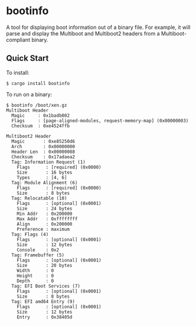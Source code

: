 bootinfo
========

A tool for displaying boot information out of a binary file. For example, it will parse and display
the Multiboot and Multiboot2 headers from a Multiboot-compliant binary.

Quick Start
-----------

To install:

```
$ cargo install bootinfo
```

To run on a binary:

```
$ bootinfo /boot/xen.gz
Multiboot Header
  Magic     : 0x1badb002
  Flags     : [page-aligned-modules, request-memory-map] (0x00000003)
  Checksum  : 0xe4524ffb

Multiboot2 Header
  Magic       : 0xe85250d6
  Arch        : 0x00000000
  Header Len  : 0x00000088
  Checksum    : 0x17adaea2
  Tag: Information Request (1)
    Flags      : [required] (0x0000)
    Size       : 16 bytes
    Types      : [4, 6]
  Tag: Module Alignment (6)
    Flags      : [required] (0x0000)
    Size       : 8 bytes
  Tag: Relocatable (10)
    Flags      : [optional] (0x0001)
    Size       : 24 bytes
    Min Addr   : 0x200000
    Max Addr   : 0xffffffff
    Align      : 0x200000
    Preference : maximum
  Tag: Flags (4)
    Flags      : [optional] (0x0001)
    Size       : 12 bytes
    Console    : 0x2
  Tag: Framebuffer (5)
    Flags      : [optional] (0x0001)
    Size       : 20 bytes
    Width      : 0
    Height     : 0
    Depth      : 0
  Tag: EFI Boot Services (7)
    Flags      : [optional] (0x0001)
    Size       : 8 bytes
  Tag: EFI amd64 Entry (9)
    Flags      : [optional] (0x0001)
    Size       : 12 bytes
    Entry      : 0x38405d
```
